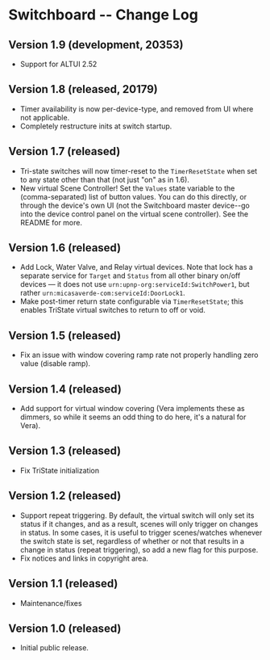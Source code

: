 # Switchboard -- Change Log

## Version 1.9 (development, 20353)

* Support for ALTUI 2.52

## Version 1.8 (released, 20179)

* Timer availability is now per-device-type, and removed from UI where not applicable.
* Completely restructure inits at switch startup.

## Version 1.7 (released)

* Tri-state switches will now timer-reset to the `TimerResetState` when set to any state other than that (not just "on" as in 1.6).
* New virtual Scene Controller! Set the `Values` state variable to the (comma-separated) list of button values. You can do this directly, or through the device's own UI (not the Switchboard master device--go into the device control panel on the virtual scene controller). See the README for more.

## Version 1.6 (released)

* Add Lock, Water Valve, and Relay virtual devices. Note that lock has a separate service for `Target` and `Status` from all other binary on/off devices &mdash; it does not use `urn:upnp-org:serviceId:SwitchPower1`, but rather `urn:micasaverde-com:serviceId:DoorLock1`.
* Make post-timer return state configurable via `TimerResetState`; this enables TriState virtual switches to return to off or void.

## Version 1.5 (released)

* Fix an issue with window covering ramp rate not properly handling zero value (disable ramp).

## Version 1.4 (released)

* Add support for virtual window covering (Vera implements these as dimmers, so while it seems an odd thing to do here, it's a natural for Vera).

## Version 1.3 (released)

* Fix TriState initialization

## Version 1.2 (released)

* Support repeat triggering. By default, the virtual switch will only set its status if it changes, and as a result, scenes will only trigger on changes in status. In some cases, it is useful to trigger scenes/watches whenever the switch state is set, regardless of whether or not that results in a change in status (repeat triggering), so add a new flag for this purpose.
* Fix notices and links in copyright area.

## Version 1.1 (released)

* Maintenance/fixes

## Version 1.0 (released)

* Initial public release.